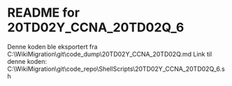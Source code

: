 # README for 20TD02Y_CCNA_20TD02Q_6
Denne koden ble eksportert fra C:\WikiMigration\git\code_dump\20TD02Y_CCNA_20TD02Q.md
Link til denne koden: C:\WikiMigration\git\code_repo\ShellScripts\20TD02Y_CCNA_20TD02Q_6.sh
